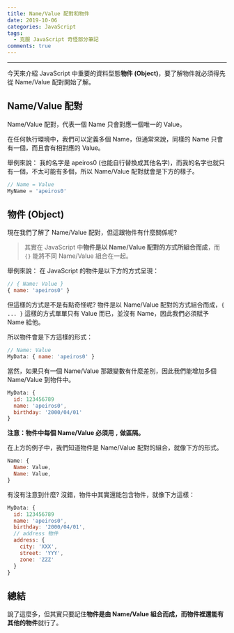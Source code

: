 ```yaml
---
title: Name/Value 配對和物件
date: 2019-10-06
categories: JavaScript
tags:
  - 克服 JavaScript 奇怪部分筆記
comments: true
---
```

---
今天來介紹 JavaScript 中重要的資料型態**物件 (Object)**，要了解物件就必須得先從 Name/Value 配對開始了解。

## Name/Value 配對 ##
Name/Value 配對，代表一個 Name 只會對應一個唯一的 Value。

在任何執行環境中，我們可以定義多個 Name，但通常來說，同樣的 Name 只會有一個，而且會有相對應的 Value。

舉例來說：
我的名字是 apeiros0 (也能自行替換成其他名字)，而我的名字也就只有一個，不太可能有多個，所以 Name/Value 配對就會是下方的樣子。
``` JavaScript
// Name = Value
MyName = 'apeiros0'
```

## 物件 (Object) ##
現在我們了解了 Name/Value 配對，但這跟物件有什麼關係呢?

> 其實在 JavaScript 中**物件是以 Name/Value 配對的方式所組合而成**，而 `{}` 能將不同 Name/Value 組合在一起。

舉例來說：
在 JavaScript 的物件是以下方的方式呈現：
``` JavaScript
// { Name: Value }
{ name: 'apeiros0' }
```
但這樣的方式是不是有點奇怪呢? 物件是以 Name/Value 配對的方式組合而成，`{ ... }` 這樣的方式單單只有 Value 而已，並沒有 Name，因此我們必須賦予 Name 給他。

所以物件會是下方這樣的形式：
``` JavaScript
// Name: Value
MyData: { name: 'apeiros0' }
```
當然，如果只有一個 Name/Value 那跟變數有什麼差別，因此我們能增加多個 Name/Value 到物件中。

``` JavaScript
MyData: {
  id: 123456789
  name: 'apeiros0',
  birthday: '2000/04/01'
}
```
**注意：物件中每個 Name/Value 必須用 `,` 做區隔。**

在上方的例子中，我們知道物件是 Name/Value 配對的組合，就像下方的形式。
``` JavaScript
Name: {
  Name: Value,
  Name: Value,
}
```
有沒有注意到什麼? 沒錯，物件中其實還能包含物件，就像下方這樣：
``` JavaScript
MyData: {
  id: 123456789
  name: 'apeiros0',
  birthday: '2000/04/01',
  // address 物件
  address: {
    city: 'XXX',
    street: 'YYY',
    zone: 'ZZZ'
  }
}
```
## 總結 ##
說了這麼多，但其實只要記住**物件是由 Name/Value 組合而成，而物件裡還能有其他的物件**就行了。
